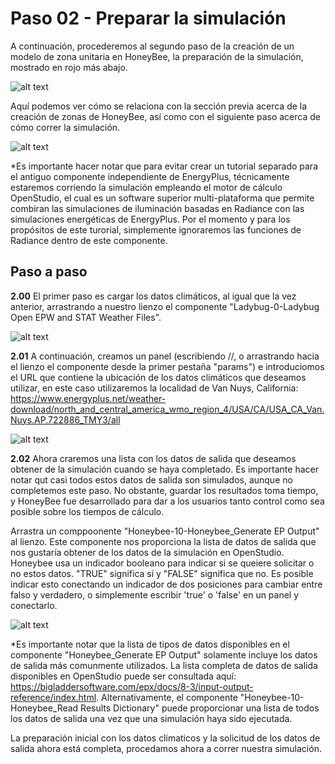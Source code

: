 Paso 02 - Preparar la simulación
=========================================

A continuación, procederemos al segundo paso de la creación de un modelo de zona unitaria en HoneyBee, la preparación de la simulación, mostrado en rojo más abajo.

![alt text](https://user-images.githubusercontent.com/44324576/51675610-751eee80-1fd4-11e9-8349-1eb30ab5cc8a.png)

Aquí podemos ver cómo se relaciona con la sección previa acerca de la creación de zonas de HoneyBee, así como con el siguiente paso acerca de cómo correr la simulación.

![alt text](https://user-images.githubusercontent.com/44324576/49234839-1afd1500-f3f9-11e8-8e09-13b003d2fe75.png)

*Es importante hacer notar que para evitar crear un tutorial separado para el antiguo componente independiente de EnergyPlus, técnicamente estaremos corriendo la simulación empleando el motor de cálculo OpenStudio, el cual es un software superior multi-plataforma que permite combiran las simulaciones de iluminación basadas en Radiance con las simulaciones energéticas de EnergyPlus. Por el momento y para los propósitos de este turorial, simplemente ignoraremos las funciones de Radiance dentro de este componente.

Paso a paso
-----------

**2.00** El primer paso es cargar los datos climáticos, al igual que la vez anterior, arrastrando a nuestro lienzo el componente "Ladybug-0-Ladybug Open EPW and STAT Weather Files".

![alt text](https://user-images.githubusercontent.com/44324576/49236199-e8085080-f3fb-11e8-80c3-c862a69887b2.jpg)

**2.01** A continuación, creamos un panel (escribiendo //, o arrastrando hacia el lienzo el componente desde la primer pestaña "params") e introduciomos el URL que contiene la ubicación de los datos climáticos que deseamos utilizar, en este caso utilizaremos la localidad de Van Nuys, California:
https://www.energyplus.net/weather-download/north_and_central_america_wmo_region_4/USA/CA/USA_CA_Van.Nuys.AP.722886_TMY3/all

![alt text](https://user-images.githubusercontent.com/44324576/49236206-eb9bd780-f3fb-11e8-8092-fd86ed3d5049.jpg)

**2.02** Ahora craremos una lista con los datos de salida que deseamos obtener de la simulación cuando se haya completado. Es importante hacer notar qut casi todos estos datos de salida son simulados, aunque no completemos este paso. No obstante, guardar los resultados toma tiempo, y HoneyBee fue desarrollado para dar a los usuarios tanto control como sea posible sobre los tiempos de cálculo.

Arrastra un comppoonente "Honeybee-10-Honeybee_Generate EP Output" al lienzo. Este componente nos proporciona la lista de datos de salida que nos gustaría obtener de los datos de la simulación en OpenStudio. Honeybee usa un indicador booleano para indicar si se queiere solicitar o no estos datos. "TRUE" significa sí y "FALSE" significa que no. Es posible indicar esto conectando un indicador de dos posiciones para cambiar entre falso y verdadero, o simplemente escribir 'true' o 'false' en un panel y conectarlo.

![alt text](https://user-images.githubusercontent.com/44324576/49236209-eccd0480-f3fb-11e8-80e0-461e95f5b30f.jpg)

*Es importante notar que la lista de tipos de datos disponibles en el componente "Honeybee_Generate EP Output" solamente incluye los datos de salida más comunmente utilizados. La lista completa de datos de salida disponibles en OpenStudio puede ser consultada aquí: https://bigladdersoftware.com/epx/docs/8-3/input-output-reference/index.html. Alternativamente, el componente "Honeybee-10-Honeybee_Read Results Dictionary" puede proporcionar una lista de todos los datos de salida una vez que una simulación haya sido ejecutada.

La preparación inicial con los datos climaticos y la solicitud de los datos de salida ahora está completa, procedamos ahora a correr nuestra simulación.
